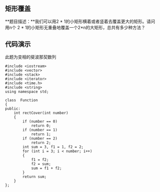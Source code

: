 ## 矩形覆盖 ##
**题目描述：**我们可以用2 * 1的小矩形横着或者竖着去覆盖更大的矩形。请问用n个 2 * 1的小矩形无重叠地覆盖一个2*n的大矩形，总共有多少种方法？
## 代码演示 ##
此题为变相的斐波那契数列

    #include <iostream>
    #include <vector>
    #include <stack>
    #include <iterator>
    #include <time.h>
    #include <string>
    using namespace std;
    
    class  Function
    {
    public:
    	int rectCover(int number)
    	{
    		if (number == 0)
    			return 0;
    		if (number == 1)
    			return 1;
    		if (number == 2)
    			return 2;
    		int sum = 3, f1 = 1, f2 = 2;
    		for (int i = 3; i < number; i++)
    		{
    			f1 = f2;
    			f2 = sum;
    			sum = f1 + f2;
    		}
    		return sum;
    	}
    };